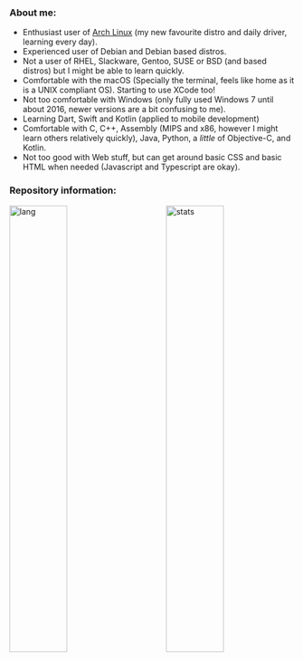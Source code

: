 ### About me:
  - Enthusiast user of [Arch Linux](https://github.com/nunopenim/nunopenim/blob/main/GUIDE_ArchLinuxInstallation.md) (my new favourite distro and daily driver, learning every day).
  - Experienced user of Debian and Debian based distros.
  - Not a user of RHEL, Slackware, Gentoo, SUSE or BSD (and based distros) but I might be able to learn quickly.
  - Comfortable with the macOS (Specially the terminal, feels like home as it is a UNIX compliant OS). Starting to use XCode too!
  - Not too comfortable with Windows (only fully used Windows 7 until about 2016, newer versions are a bit confusing to me).
  - Learning Dart, Swift and Kotlin (applied to mobile development)
  - Comfortable with C, C++, Assembly (MIPS and x86, however I might learn others relatively quickly), Java, Python, a *little* of Objective-C, and Kotlin.
  - Not too good with Web stuff, but can get around basic CSS and basic HTML when needed (Javascript and Typescript are okay).

### Repository information:
<p>
  <img width="45%" align="left" alt="lang" src="https://github-readme-stats.vercel.app/api/top-langs/?username=nunopenim&layout=compact&hide_border=true&langs_count=14&theme=dark&custom_title=Languages" />
  <img width="45%" align="right" alt="stats" src="https://github-readme-stats.vercel.app/api?username=nunopenim&show_icons=true&hide_border=true&count_private=true&theme=dark&custom_title=Statistics">
</p>
